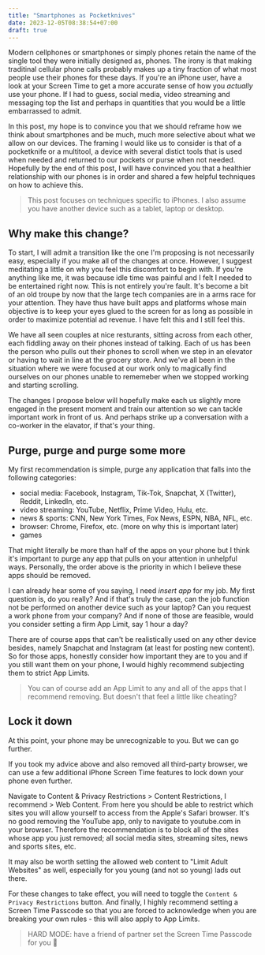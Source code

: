 ```yaml
---
title: "Smartphones as Pocketknives"
date: 2023-12-05T08:38:54+07:00
draft: true
---
```



Modern cellphones or smartphones or simply phones retain the name of the single tool they were initially designed as, phones. The irony is that making traditinal cellular phone calls probably makes up a tiny fraction of what most people use their phones for these days. If you're an iPhone user, have a look at your Screen Time to get a more accurate sense of how you *actually* use your phone. If I had to guess, social media, video streaming and messaging top the list and perhaps in quantities that you would be a little embarrassed to admit.

In this post, my hope is to convince you that we should reframe how we think about smartphones and be much, much more selective about what we allow on our devices. The framing I would like us to consider is that of a pocketknife or a multitool, a device with several distict tools that is used when needed and returned to our pockets or purse when not needed. Hopefully by the end of this post, I will have convinced you that a healthier relationship with our phones is in order and shared a few helpful techniques on how to achieve this.

> This post focuses on techniques specific to iPhones. I also assume you have another device such as a tablet, laptop or desktop.

## Why make this change?

To start, I will admit a transition like the one I'm proposing is not necessarily easy, especially if you make all of the changes at once. However, I suggest meditating a little on why you feel this discomfort to begin with. If you're anything like me, it was because idle time was painful and I felt I needed to be entertained right now. This is not entirely you're fault. It's become a bit of an old troupe by now that the large tech companies are in a arms race for your attention. They have thus have built apps and platforms whose main objective is to keep your eyes glued to the screen for as long as possible in order to maximize potential ad revenue. I have felt this and I still feel this.

We have all seen couples at nice resturants, sitting across from each other, each fiddling away on their phones instead of talking. Each of us has been the person who pulls out their phones to scroll when we step in an elevator or having to wait in line at the grocery store. And we've all been in the situation where we were focused at our work only to magically find ourselves on our phones unable to rememeber when we stopped working and starting scrolling.

The changes I propose below will hopefully make each us slightly more engaged in the present moment and train our attention so we can tackle important work in front of us. And perhaps strike up a conversation with a co-worker in the elavator, if that's your thing.

## Purge, purge and purge some more

My first recommendation is simple, purge any application that falls into the following categories:
- social media: Facebook, Instagram, Tik-Tok, Snapchat, X (Twitter), Reddit, LinkedIn, etc.
- video streaming: YouTube, Netflix, Prime Video, Hulu, etc.
- news & sports: CNN, New York Times, Fox News, ESPN, NBA, NFL, etc.
- browser: Chrome, Firefox, etc. (more on why this is important later)
- games

That might literally be more than half of the apps on your phone but I think it's important to purge any app that pulls on your attention in unhelpful ways. Personally, the order above is the priority in which I believe these apps should be removed.

I can already hear some of you saying, I need *insert app* for my job. My first question is, do you really? And if that's truly the case, can the job function not be performed on another device such as your laptop? Can you request a work phone from your company? And if none of those are feasible, would you consider setting a firm App Limit, say 1 hour a day?

There are of course apps that can't be realistically used on any other device besides, namely Snapchat and Instagram (at least for posting new content). So for those apps, honestly consider how important they are to you and if you still want them on your phone, I would highly recommend subjecting them to strict App Limits.

> You can of course add an App Limit to any and all of the apps that I recommend removing. But doesn't that feel a little like cheating?

## Lock it down

At this point, your phone may be unrecognizable to you. But we can go further.

If you took my advice above and also removed all third-party browser, we can use a few additional iPhone Screen Time features to lock down your phone even further. 

Navigate to Content & Privacy Restrictions > Content Restrictions, I recommend > Web Content. From here you should be able to restrict which sites you will allow yourself to access from the Apple's Safari browser. It's no good removing the YouTube app, only to navigate to youtube.com in your browser. Therefore the recommendation is to block all of the sites whose app you just removed; all social media sites, streaming sites, news and sports sites, etc. 

It may also be worth setting the allowed web content to "Limit Adult Websites" as well, especially for you young (and not so young) lads out there.

For these changes to take effect, you will need to toggle the `Content & Privacy Restrictions` button. And finally, I highly recommend setting a Screen Time Passcode so that you are forced to acknowledge when you are breaking your own rules - this will also apply to App Limits.

> HARD MODE: have a friend of partner set the Screen Time Passcode for you 💪

## 
